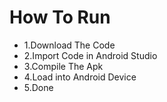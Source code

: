 # How To Run

* 1.Download The Code
* 2.Import Code in Android Studio
* 3.Compile The Apk
* 4.Load into Android Device
* 5.Done
